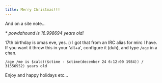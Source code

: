 ```yaml
---
title: Merry Christmas!!!
---
```

And on a site note...

_* powdahound is 16.998694 years old!_

17th birthday is xmas eve, yes. :) I got that from an IRC alias for mirc I have. If you want it throw this in your 'alt+a', configure it (duh), and type `/age` in a chan.

`/age /me is $calc(($ctime - $ctime(december 24 6:12:00 1984)) / 31556952) years old`

Enjoy and happy holidays etc...
